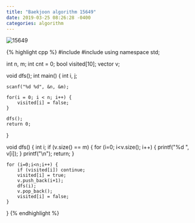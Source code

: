 ```yaml
---
title: "Baekjoon algorithm 15649"
date: 2019-03-25 08:26:28 -0400
categories: algorithm
---
```



![15649](https://user-images.githubusercontent.com/49894861/64657508-c4843300-d46e-11e9-8771-599a480ffcca.png)



{% highlight cpp %}
#include <cstdio>
#include <vector>
using namespace std;

int n, m;
int cnt = 0;
bool visited[10];
vector<int> v;

void dfs();
int main() {
	int i, j;
	
	scanf("%d %d", &n, &m);
	
	for(i = 0; i < n; i++) {
		visited[i] = false;
	}
	
	dfs();
	return 0;
}

void dfs() {
	int i;
	if (v.size() == m) {
		for (i=0; i<v.size(); i++) {
			printf("%d ", v[i]);
		}
		printf("\n");
		return;
	}
	
	for (i=0;i<n;i++) {
		if (visited[i]) continue;
		visited[i] = true;
		v.push_back(i+1);
		dfs(i);
		v.pop_back();
		visited[i] = false;
	}
}
{% endhighlight %}
